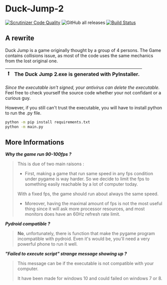 # Duck-Jump-2 

[![Scrutinizer Code Quality](https://scrutinizer-ci.com/g/Sigmanificient/Duck-Jump-2.0/badges/quality-score.png?b=master)](https://scrutinizer-ci.com/g/Sigmanificient/Duck-Jump-2.0/?branch=master)
![GitHub all releases](https://img.shields.io/github/downloads/Sigmanificient/DuckJump/total)
[![Build Status](https://scrutinizer-ci.com/g/Sigmanificient/Duck-Jump-2.0/badges/build.png?b=master)](https://scrutinizer-ci.com/g/Sigmanificient/Duck-Jump-2.0/build-status/master)

## A rewrite
Duck Jump is a game originally thought by a group of 4 persons.
The Game contains collisions issue, as most of the code uses the same mechanics
from the lost original one.


| :exclamation: | The Duck Jump 2.exe is generated with PyInstaller. |
| ------------- | :------------------------------------------------- |

*Since the executable isn't signed, your antivirus can delete the executable.*
Feel free to check yourself the source code whether your not confidant or a curious guy.

However, if you still can't trust the executable, you will have to install python to run the .py file.

```bash
python -m pip install requirements.txt
python -m main.py
```


## More Informations

***Why the game run 90-100fps ?***

> This is due of two main raisons :
> - First, making a game that run same speed in any fps condition under pygame is way harder.
So we decide to limit the fps to something easily reachable by a lot of computer today.
> 
> With a fixed fps, the game should run about always the same speed.
> - Moreover, having the maximal amount of fps is not the most useful thing since it will ask more processor resources,
and most monitors does have an 60Hz refresh rate limit.
  
***Pydroid compatible ?***
> **No**, unfortunately, there is function that make the pygame program 
incompatible with pydroid.
> Even it's would be, you'll need a very powerful phone to run it well.

***"Failed to execute script" strange message showing up ?***
> This message can be if the executable is not compatible with your computer.
> 
> It have been made for windows 10 and could failed on windows 7 or 8.
